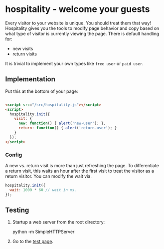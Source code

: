 hospitality - welcome your guests
=========

Every visitor to your website is unique. You should treat them that way! Hospitality gives you the tools to modify page behavior and copy based on what type of visitor is currently viewing the page. There is default handling for:

- new visits
- return visits

It is trivial to implement your own types like `free user` or `paid user`.

## Implementation

Put this at the bottom of your page:

```html

<script src="/src/hospitality.js"></script>
<script>
  hospitality.init({
    visit: {
      new: function() { alert('new-user'); },
      return: function() { alert('return-user'); }
    }
  });
</script>
```

### Config

A new vs. return visit is more than just refreshing the page. To differentiate a return visit, this waits an hour after the first visit to treat the visitor as a return visitor. You can modify the wait via.

```javascript
hospitality.init({
  wait: 1000 * 60 // wait in ms.
});
```

## Testing

1. Startup a web server from the root directory:

    python -m SimpleHTTPServer

2. Go to the [test page](http://lvh.me:8080/test).

